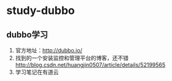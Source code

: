 # study-dubbo
## dubbo学习
1. 官方地址：http://dubbo.io/
2. 找到的一个安装监控和管理平台的博客，还不错
http://blog.csdn.net/huangjin0507/article/details/52199565
3. 学习笔记在有道云